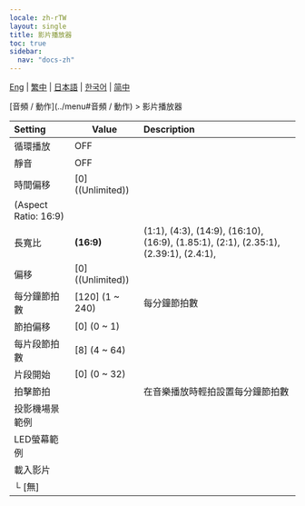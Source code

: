 ```yaml
---
locale: zh-rTW
layout: single
title: 影片播放器
toc: true
sidebar:
  nav: "docs-zh"
---
```

[Eng](/dancexr/menu/2025.4/motion/video_player) | [繁中](/tw/dancexr/menu/2025.4/motion/video_player) | [日本語](/jp/dancexr/menu/2025.4/motion/video_player) | [한국어](/kr/dancexr/menu/2025.4/motion/video_player) | [简中](/zh/dancexr/menu/2025.4/motion/video_player)

[音頻 / 動作](../menu#音頻 / 動作) > 影片播放器



| Setting | Value | Description |
| :--- | --- | :--- |
| 循環播放 | OFF | 
| 靜音 | OFF | 
| 時間偏移 | [0] ((Unlimited)) | 
| (Aspect Ratio: 16:9) || 
| 長寬比 | **(16:9)** | (1:1), (4:3), (14:9), (16:10), (16:9), (1.85:1), (2:1), (2.35:1), (2.39:1), (2.4:1),  |
| 偏移 | [0] ((Unlimited)) | 
| 每分鐘節拍數 | [120] (1 ~ 240) | 每分鐘節拍數
| 節拍偏移 | [0] (0 ~ 1) | 
| 每片段節拍數 | [8] (4 ~ 64) | 
| 片段開始 | [0] (0 ~ 32) | 
| 拍擊節拍 || 在音樂播放時輕拍設置每分鐘節拍數
| 投影機場景範例 || 
| LED螢幕範例 || 
| 載入影片 || 
| └&nbsp;[無] || 
